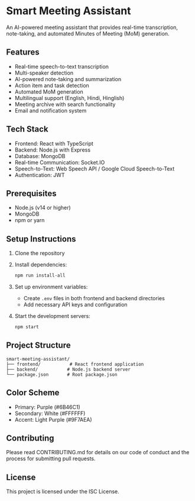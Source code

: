 # Smart Meeting Assistant

An AI-powered meeting assistant that provides real-time transcription, note-taking, and automated Minutes of Meeting (MoM) generation.

## Features

- Real-time speech-to-text transcription
- Multi-speaker detection
- AI-powered note-taking and summarization
- Action item and task detection
- Automated MoM generation
- Multilingual support (English, Hindi, Hinglish)
- Meeting archive with search functionality
- Email and notification system

## Tech Stack

- Frontend: React with TypeScript
- Backend: Node.js with Express
- Database: MongoDB
- Real-time Communication: Socket.IO
- Speech-to-Text: Web Speech API / Google Cloud Speech-to-Text
- Authentication: JWT

## Prerequisites

- Node.js (v14 or higher)
- MongoDB
- npm or yarn

## Setup Instructions

1. Clone the repository
2. Install dependencies:
   ```bash
   npm run install-all
   ```
3. Set up environment variables:
   - Create `.env` files in both frontend and backend directories
   - Add necessary API keys and configuration

4. Start the development servers:
   ```bash
   npm start
   ```

## Project Structure

```
smart-meeting-assistant/
├── frontend/           # React frontend application
├── backend/           # Node.js backend server
└── package.json       # Root package.json
```

## Color Scheme

- Primary: Purple (#6B46C1)
- Secondary: White (#FFFFFF)
- Accent: Light Purple (#9F7AEA)

## Contributing

Please read CONTRIBUTING.md for details on our code of conduct and the process for submitting pull requests.

## License

This project is licensed under the ISC License. 